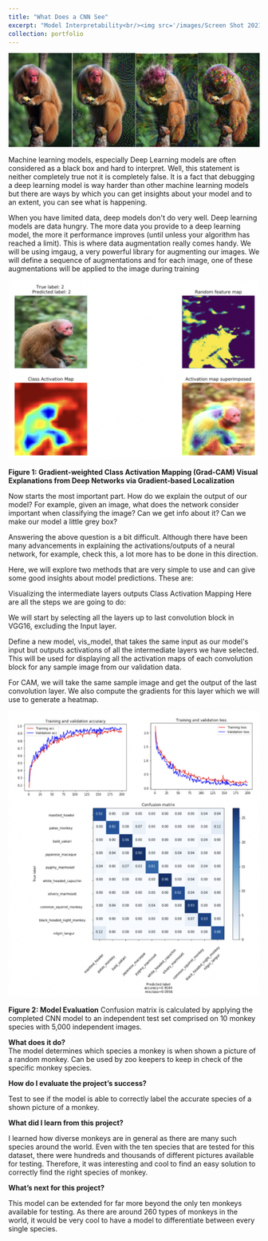 ```yaml
---
title: "What Does a CNN See"
excerpt: "Model Interpretability<br/><img src='/images/Screen Shot 2021-10-29 at 2.10.08 PM.png'>"
collection: portfolio
---
```


<img src='/images/Screen Shot 2021-10-29 at 2.10.08 PM.png'><br/>

Machine learning models, especially Deep Learning models are often considered as a black box and hard to interpret. Well, this statement is neither completely true not it is completely false. It is a fact that debugging a deep learning model is way harder than other machine learning models but there are ways by which you can get insights about your model and to an extent, you can see what is happening.
<br/>

When you have limited data, deep models don't do very well. Deep learning models are data hungry. The more data you provide to a deep learning model, the more it performance improves (until unless your algorithm has reached a limit). This is where data augmentation really comes handy. We will be using imgaug, a very powerful library for augmenting our images. We will define a sequence of augmentations and for each image, one of these augmentations will be applied to the image during training
<br/>

<img src='/images/Screen Shot 2021-10-29 at 2.12.19 PM.png'>
<br/>

**Figure 1: Gradient-weighted Class Activation Mapping (Grad-CAM) Visual Explanations from Deep Networks via Gradient-based Localization**
<br/>

Now starts the most important part. How do we explain the output of our model? For example, given an image, what does the network consider important when classifying the image? Can we get info about it? Can we make our model a little grey box? 
<br/>

Answering the above question is a bit difficult. Although there have been many advancements in explaining the activations/outputs of a neural network, for example, check this, a lot more has to be done in this direction.
<br/>

Here, we will explore two methods that are very simple to use and can give some good insights about model predictions. These are:
<br/>

Visualizing the intermediate layers outputs
Class Activation Mapping
Here are all the steps we are going to do:
<br/>

We will start by selecting all the layers up to last convolution block in VGG16, excluding the Input layer.
<br/>

Define a new model, vis_model, that takes the same input as our model's input but outputs activations of all the intermediate layers we have selected. This will be used for displaying all the activation maps of each convolution block for any sample image from our validation data. 
<br/>

For CAM, we will take the same sample image and get the output of the last convolution layer. We also compute the gradients for this layer which we will use to generate a heatmap. 
<br/>

<img src='/images/Screen Shot 2021-10-29 at 2.26.12 PM.png'>
<br/>

**Figure 2: Model Evaluation**
Confusion matrix is calculated by applying the completed CNN model to an independent test set comprised on 10 monkey species with 5,000 independent images.
<br/>

**What does it do?**
<br/>
The model determines which species a monkey is when shown a picture of a random monkey. Can be used by zoo keepers to keep in check of the specific monkey species.
<br/>

**How do I evaluate the project’s success?**
<br/>

Test to see if the model is able to correctly label the accurate species of a shown picture of a monkey. 
<br/>

**What did I learn from this project?**
<br/>

I learned how diverse monkeys are in general as there are many such species around the world. Even with the ten species that are tested for this dataset, there were hundreds and thousands of different pictures available for testing. Therefore, it was interesting and cool to find an easy solution to correctly find the right species of monkey.
<br/>

**What’s next for this project?**
<br/>

This model can be extended for far more beyond the only ten monkeys available for testing. As there are around 260 types of monkeys in the world, it would be very cool to have a model to differentiate between every single species.
<br/>
